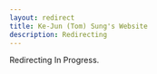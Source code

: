 ```yaml
---
layout: redirect
title: Ke-Jun (Tom) Sung's Website
description: Redirecting
---
```


<!-- ## Welcome to another page -->

Redirecting In Progress.

<!-- [back](./home) -->
